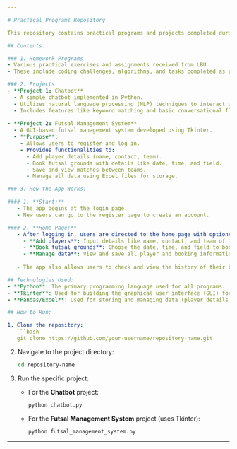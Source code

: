 ```yaml
---

# Practical Programs Repository

This repository contains practical programs and projects completed during college, including homework assignments and college-sent projects.

## Contents:

### 1. Homework Programs
- Various practical exercises and assignments received from LBU.
- These include coding challenges, algorithms, and tasks completed as part of the coursework.

### 2. Projects
- **Project 1: Chatbot**
  - A simple chatbot implemented in Python.
  - Utilizes natural language processing (NLP) techniques to interact with users.
  - Includes features like keyword matching and basic conversational flow.
  
- **Project 2: Futsal Management System**
  - A GUI-based futsal management system developed using Tkinter.
  - **Purpose**:
    - Allows users to register and log in.
    - Provides functionalities to:
      - Add player details (name, contact, team).
      - Book futsal grounds with details like date, time, and field.
      - Save and view matches between teams.
      - Manage all data using Excel files for storage.

### 3. How the App Works:

#### 1. **Start:**
   - The app begins at the login page.
   - New users can go to the register page to create an account.

#### 2. **Home Page:**
   - After logging in, users are directed to the home page with options to:
     - **Add players**: Input details like name, contact, and team of the players.
     - **Book futsal grounds**: Choose the date, time, and field to book the futsal ground.
     - **Manage data**: View and save all player and booking information.
     
   - The app also allows users to check and view the history of their bookings and player information.

## Technologies Used:
- **Python**: The primary programming language used for all programs.
- **Tkinter**: Used for building the graphical user interface (GUI) for the Futsal Management System.
- **Pandas/Excel**: Used for storing and managing data (player details, match bookings, etc.) in Excel files.

## How to Run:

1. Clone the repository:
   ```bash
   git clone https://github.com/your-username/repository-name.git
   ```

2. Navigate to the project directory:
   ```bash
   cd repository-name
   ```

3. Run the specific project:
   - For the **Chatbot** project:
     ```bash
     python chatbot.py
     ```
   - For the **Futsal Management System** project (uses Tkinter):
     ```bash
     python futsal_management_system.py
     ```
---
```


